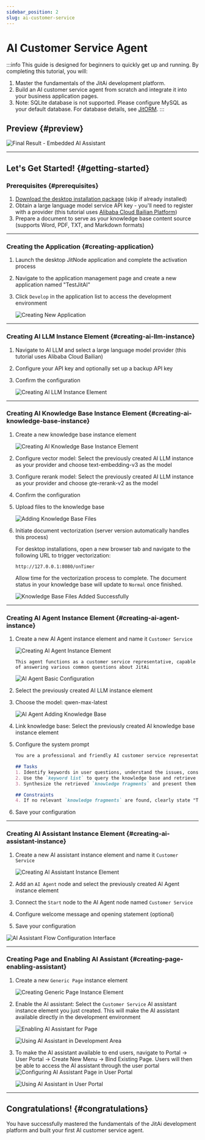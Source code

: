 ```yaml
---
sidebar_position: 2
slug: ai-customer-service
---
```


# AI Customer Service Agent

:::info
This guide is designed for beginners to quickly get up and running. By completing this tutorial, you will:
1. Master the fundamentals of the JitAi development platform.
2. Build an AI customer service agent from scratch and integrate it into your business application pages.
3. Note: SQLite database is not supported. Please configure MySQL as your default database. For database details, see [JitORM](../data-modeling/supported-database-vendors).
:::

## Preview {#preview}

![Final Result - Embedded AI Assistant](./img/jitairobot/final-result-embedded-ai-assistant.png "Final Result - Embedded AI Assistant")

--- 

## Let's Get Started! {#getting-started}
### Prerequisites {#prerequisites}
1. [Download the desktop installation package](../../tutorial/download-installation) (skip if already installed)
2. Obtain a large language model service API key - you'll need to register with a provider (this tutorial uses [Alibaba Cloud Bailian Platform](https://bailian.console.aliyun.com/?tab=model#/api-key))
3. Prepare a document to serve as your knowledge base content source (supports Word, PDF, TXT, and Markdown formats)

---

### Creating the Application {#creating-application}

1. Launch the desktop JitNode application and complete the activation process
2. Navigate to the application management page and create a new application named "TestJitAI"
3. Click `Develop` in the application list to access the development environment

    ![Creating New Application](./img/jitairobot/create-new-application.png "Creating New Application")

---

### Creating AI LLM Instance Element {#creating-ai-llm-instance}

1. Navigate to AI LLM and select a large language model provider (this tutorial uses Alibaba Cloud Bailian)
2. Configure your API key and optionally set up a backup API key
3. Confirm the configuration

    ![Creating AI LLM Instance Element](./img/jitairobot/create-ai-llm-instance-element.png "Creating AI LLM Instance Element")

---

### Creating AI Knowledge Base Instance Element {#creating-ai-knowledge-base-instance}
1. Create a new knowledge base instance element
   
   ![Creating AI Knowledge Base Instance Element](./img/jitairobot/create-ai-knowledge-base-instance-element.png "Creating AI Knowledge Base Instance Element")

2. Configure vector model: Select the previously created AI LLM instance as your provider and choose text-embedding-v3 as the model
3. Configure rerank model: Select the previously created AI LLM instance as your provider and choose gte-rerank-v2 as the model
4. Confirm the configuration
5. Upload files to the knowledge base
   
   ![Adding Knowledge Base Files](./img/jitairobot/add-knowledge-base-files.png "Adding Knowledge Base Files")

6. Initiate document vectorization (server version automatically handles this process)

    For desktop installations, open a new browser tab and navigate to the following URL to trigger vectorization:
    ```shell
    http://127.0.0.1:8080/onTimer
    ```
    
    Allow time for the vectorization process to complete. The document status in your knowledge base will update to `Normal` once finished.

    ![Knowledge Base Files Added Successfully](./img/jitairobot/knowledge-base-files-added-successfully.png "Knowledge Base Files Added Successfully")

---

### Creating AI Agent Instance Element {#creating-ai-agent-instance}

1. Create a new AI Agent instance element and name it `Customer Service`
   
   ![Creating AI Agent Instance Element](./img/jitairobot/create-ai-agent-instance-element.png "Creating AI Agent Instance Element")

   ```text title="Agent Description"
   This agent functions as a customer service representative, capable of answering various common questions about JitAi
   ```

   ![AI Agent Basic Configuration](./img/jitairobot/ai-agent-basic-config.png "AI Agent Basic Configuration")

2. Select the previously created AI LLM instance element
3. Choose the model: qwen-max-latest
   
   ![AI Agent Adding Knowledge Base](./img/jitairobot/ai-agent-add-knowledge-base.png "AI Agent Adding Knowledge Base")

4. Link knowledge base: Select the previously created AI knowledge base instance element
5. Configure the system prompt
    ```markdown title="Sample Prompt"
    You are a professional and friendly AI customer service representative who answers user questions based on knowledge base information.

    ## Tasks
    1. Identify keywords in user questions, understand the issues, consider users' potential needs, and compile a `keyword list`
    2. Use the `keyword list` to query the knowledge base and retrieve `knowledge fragments`
    3. Synthesize the retrieved `knowledge fragments` and present them in clear, natural language to form your final response

    ## Constraints
    4. If no relevant `knowledge fragments` are found, clearly state "This information is not available in our knowledge base"
    ```

6. Save your configuration


---

### Creating AI Assistant Instance Element {#creating-ai-assistant-instance}

1. Create a new AI assistant instance element and name it `Customer Service`
   
   ![Creating AI Assistant Instance Element](./img/jitairobot/create-ai-assistant-instance-element.png "Creating AI Assistant Instance Element")

2. Add an `AI Agent` node and select the previously created AI Agent instance element
3. Connect the `Start` node to the AI Agent node named `Customer Service`
4. Configure welcome message and opening statement (optional)
5. Save your configuration

![AI Assistant Flow Configuration Interface](./img/jitairobot/ai-assistant-flow-config.png "AI Assistant Flow Configuration Interface")

---

### Creating Page and Enabling AI Assistant {#creating-page-enabling-assistant}

1. Create a new `Generic Page` instance element

   ![Creating Generic Page Instance Element](./img/jitairobot/create-generic-page-instance-element.png "Creating Generic Page Instance Element")

2. Enable the AI assistant: Select the `Customer Service` AI assistant instance element you just created. This will make the AI assistant available directly in the development environment
   
   ![Enabling AI Assistant for Page](./img/jitairobot/enable-ai-assistant-for-page.png "Enabling AI Assistant for Page")

   ![Using AI Assistant in Development Area](./img/jitairobot/use-ai-assistant-in-dev-area.png "Using AI Assistant in Development Area")

3. To make the AI assistant available to end users, navigate to Portal → User Portal → Create New Menu → Bind Existing Page. Users will then be able to access the AI assistant through the user portal
    ![Configuring AI Assistant Page in User Portal](./img/jitairobot/configure-ai-assistant-page-in-user-portal.png "Configuring AI Assistant Page in User Portal")

    ![Using AI Assistant in User Portal](./img/jitairobot/final-result-embedded-ai-assistant.png "Using AI Assistant in User Portal")


---

## Congratulations! {#congratulations}

You have successfully mastered the fundamentals of the JitAi development platform and built your first AI customer service agent.








